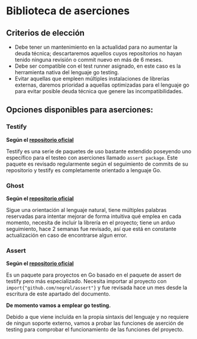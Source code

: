 # Biblioteca de aserciones

## Criterios de elección
- Debe tener un mantenimiento en la actualidad para no aumentar la deuda técnica; descartaremos aquellos cuyos repositorios no hayan tenido ninguna revisión o commit nuevo en más de 6 meses.
- Debe ser compatible con el test runner asignado, en este caso es la herramienta nativa del lenguaje go testing.
- Evitar aquellas que empleen múltiples instalaciones de librerías externas, daremos prioridad a aquellas optimizadas para el lenguaje go para evitar posible deuda técnica que genere las incompatibilidades.
## Opciones disponibles para aserciones:

### Testify
**Según el [repositorio oficial](https://github.com/stretchr/testify)**

Testify es una serie de paquetes de uso bastante extendido poseyendo uno específico para el testeo con aserciones llamado `assert package`. Este paquete es revisado regularmente según el seguimiento de commits de su repositorio y testify es completamente orientado a lenguaje Go.

### Ghost
**Según el [repositorio oficial](https://github.com/rliebz/ghost)**

Sigue una orientación al lenguaje natural, tiene múltiples palabras reservadas para intentar mejorar de forma intuitiva qué emplea en cada momento, necesita de incluir la librería en el proyecto; tiene un arduo seguimiento, hace 2 semanas fue revisado, así que está en constante actualización en caso de encontrarse algun error. 

### Assert
**Según el [repositorio oficial](https://github.com/negrel/assert)**

Es un paquete para proyectos en Go basado en el paquete de assert de testify pero más especializado. Necesita importar al proyecto con `import{"github.com/negrel/assert"}` y fue revisada hace un mes desde la escritura de este apartado del documento.

**De momento vamos a emplear go testing.**

Debido a que viene incluída en la propia sintaxis del lenguaje y no requiere de ningun soporte externo, vamos a probar las funciones de aserción de testing para comprobar el funcionamiento de las funciones del proyecto.